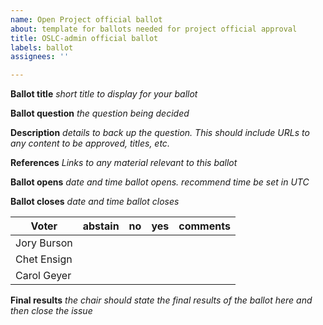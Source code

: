 ```yaml
---
name: Open Project official ballot
about: template for ballots needed for project official approval
title: OSLC-admin official ballot
labels: ballot
assignees: ''

---
```


**Ballot title** *short title to display for your ballot*

**Ballot question** *the question being decided*

**Description** *details to back up the question. This should include URLs to any content to be approved, titles, etc.*

**References** *Links to any material relevant to this ballot*

**Ballot opens** *date and time ballot opens. recommend time be set in UTC* 

**Ballot closes** *date and time ballot closes*  

|Voter      |abstain|no|yes|comments |
|-----------|-------|--|---|---------|
|Jory Burson|       |  |   |         |
|Chet Ensign|       |  |   |         |
|Carol Geyer|       |  |   |         |

**Final results** *the chair should state the final results of the ballot here and then close the issue*
